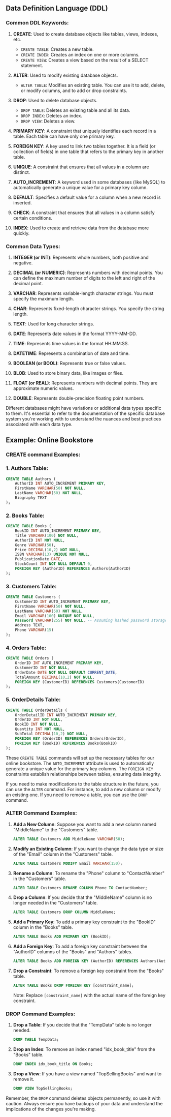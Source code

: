 ## Data Definition Language (DDL)

### Common DDL Keywords:

1. **CREATE**: Used to create database objects like tables, views, indexes, etc.

   - `CREATE TABLE`: Creates a new table.
   - `CREATE INDEX`: Creates an index on one or more columns.
   - `CREATE VIEW`: Creates a view based on the result of a SELECT statement.

2. **ALTER**: Used to modify existing database objects.

   - `ALTER TABLE`: Modifies an existing table. You can use it to add, delete, or modify columns, and to add or drop constraints.

3. **DROP**: Used to delete database objects.

   - `DROP TABLE`: Deletes an existing table and all its data.
   - `DROP INDEX`: Deletes an index.
   - `DROP VIEW`: Deletes a view.

4. **PRIMARY KEY**: A constraint that uniquely identifies each record in a table. Each table can have only one primary key.

5. **FOREIGN KEY**: A key used to link two tables together. It is a field (or collection of fields) in one table that refers to the primary key in another table.

6. **UNIQUE**: A constraint that ensures that all values in a column are distinct.

7. **AUTO_INCREMENT**: A keyword used in some databases (like MySQL) to automatically generate a unique value for a primary key column.

8. **DEFAULT**: Specifies a default value for a column when a new record is inserted.

9. **CHECK**: A constraint that ensures that all values in a column satisfy certain conditions.

10. **INDEX**: Used to create and retrieve data from the database more quickly.

### Common Data Types:

1. **INTEGER (or INT)**: Represents whole numbers, both positive and negative.

2. **DECIMAL (or NUMERIC)**: Represents numbers with decimal points. You can define the maximum number of digits to the left and right of the decimal point.

3. **VARCHAR**: Represents variable-length character strings. You must specify the maximum length.

4. **CHAR**: Represents fixed-length character strings. You specify the string length.

5. **TEXT**: Used for long character strings.

6. **DATE**: Represents date values in the format YYYY-MM-DD.

7. **TIME**: Represents time values in the format HH:MM:SS.

8. **DATETIME**: Represents a combination of date and time.

9. **BOOLEAN (or BOOL)**: Represents true or false values.

10. **BLOB**: Used to store binary data, like images or files.

11. **FLOAT (or REAL)**: Represents numbers with decimal points. They are approximate numeric values.

12. **DOUBLE**: Represents double-precision floating point numbers.

Different databases might have variations or additional data types specific to them. It's essential to refer to the documentation of the specific database system you're working with to understand the nuances and best practices associated with each data type.

## Example: Online Bookstore

### CREATE command Examples:

### 1. Authors Table:

```sql
CREATE TABLE Authors (
    AuthorID INT AUTO_INCREMENT PRIMARY KEY,
    FirstName VARCHAR(50) NOT NULL,
    LastName VARCHAR(50) NOT NULL,
    Biography TEXT
);
```

### 2. Books Table:

```sql
CREATE TABLE Books (
    BookID INT AUTO_INCREMENT PRIMARY KEY,
    Title VARCHAR(100) NOT NULL,
    AuthorID INT NOT NULL,
    Genre VARCHAR(50),
    Price DECIMAL(10,2) NOT NULL,
    ISBN VARCHAR(13) UNIQUE NOT NULL,
    PublicationDate DATE,
    StockCount INT NOT NULL DEFAULT 0,
    FOREIGN KEY (AuthorID) REFERENCES Authors(AuthorID)
);
```

### 3. Customers Table:

```sql
CREATE TABLE Customers (
    CustomerID INT AUTO_INCREMENT PRIMARY KEY,
    FirstName VARCHAR(50) NOT NULL,
    LastName VARCHAR(50) NOT NULL,
    Email VARCHAR(100) UNIQUE NOT NULL,
    Password VARCHAR(255) NOT NULL, -- Assuming hashed password storage
    Address TEXT,
    Phone VARCHAR(15)
);
```

### 4. Orders Table:

```sql
CREATE TABLE Orders (
    OrderID INT AUTO_INCREMENT PRIMARY KEY,
    CustomerID INT NOT NULL,
    OrderDate DATE NOT NULL DEFAULT CURRENT_DATE,
    TotalAmount DECIMAL(10,2) NOT NULL,
    FOREIGN KEY (CustomerID) REFERENCES Customers(CustomerID)
);
```

### 5. OrderDetails Table:

```sql
CREATE TABLE OrderDetails (
    OrderDetailID INT AUTO_INCREMENT PRIMARY KEY,
    OrderID INT NOT NULL,
    BookID INT NOT NULL,
    Quantity INT NOT NULL,
    SubTotal DECIMAL(10,2) NOT NULL,
    FOREIGN KEY (OrderID) REFERENCES Orders(OrderID),
    FOREIGN KEY (BookID) REFERENCES Books(BookID)
);
```

These `CREATE TABLE` commands will set up the necessary tables for our online bookstore. The `AUTO_INCREMENT` attribute is used to automatically generate a unique value for the primary key columns. The `FOREIGN KEY` constraints establish relationships between tables, ensuring data integrity.

If you need to make modifications to the table structure in the future, you can use the `ALTER` command. For instance, to add a new column or modify an existing one. If you need to remove a table, you can use the `DROP` command.

### ALTER Command Examples:

1. **Add a New Column**:
   Suppose you want to add a new column named "MiddleName" to the "Customers" table.

   ```sql
   ALTER TABLE Customers ADD MiddleName VARCHAR(50);
   ```

2. **Modify an Existing Column**:
   If you want to change the data type or size of the "Email" column in the "Customers" table.

   ```sql
   ALTER TABLE Customers MODIFY Email VARCHAR(150);
   ```

3. **Rename a Column**:
   To rename the "Phone" column to "ContactNumber" in the "Customers" table.

   ```sql
   ALTER TABLE Customers RENAME COLUMN Phone TO ContactNumber;
   ```

4. **Drop a Column**:
   If you decide that the "MiddleName" column is no longer needed in the "Customers" table.

   ```sql
   ALTER TABLE Customers DROP COLUMN MiddleName;
   ```

5. **Add a Primary Key**:
   To add a primary key constraint to the "BookID" column in the "Books" table.

   ```sql
   ALTER TABLE Books ADD PRIMARY KEY (BookID);
   ```

6. **Add a Foreign Key**:
   To add a foreign key constraint between the "AuthorID" columns of the "Books" and "Authors" tables.

   ```sql
   ALTER TABLE Books ADD FOREIGN KEY (AuthorID) REFERENCES Authors(AuthorID);
   ```

7. **Drop a Constraint**:
   To remove a foreign key constraint from the "Books" table.
   ```sql
   ALTER TABLE Books DROP FOREIGN KEY [constraint_name];
   ```
   Note: Replace `[constraint_name]` with the actual name of the foreign key constraint.

### DROP Command Examples:

1. **Drop a Table**:
   If you decide that the "TempData" table is no longer needed.

   ```sql
   DROP TABLE TempData;
   ```

2. **Drop an Index**:
   To remove an index named "idx_book_title" from the "Books" table.

   ```sql
   DROP INDEX idx_book_title ON Books;
   ```

3. **Drop a View**:
   If you have a view named "TopSellingBooks" and want to remove it.
   ```sql
   DROP VIEW TopSellingBooks;
   ```

Remember, the `DROP` command deletes objects permanently, so use it with caution. Always ensure you have backups of your data and understand the implications of the changes you're making.
